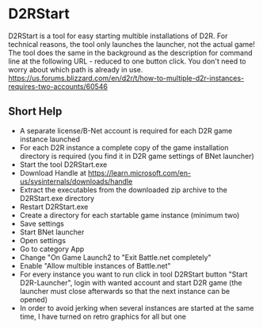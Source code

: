 # D2RStart
D2RStart is a tool for easy starting multible installations of D2R. For technical reasons, the tool only launches the launcher, not the actual game!
The tool does the same in the background as the description for command line at the following URL - reduced to one button click. You don't need to worry about which path is already in use.
https://us.forums.blizzard.com/en/d2r/t/how-to-multiple-d2r-instances-requires-two-accounts/60546

## Short Help
- A separate license/B-Net account is required for each D2R game instance launched
- For each D2R instance a complete copy of the game installation directory is required (you find it in D2R game settings of BNet launcher)
- Start the tool D2RStart.exe
- Download Handle at https://learn.microsoft.com/en-us/sysinternals/downloads/handle 
- Extract the executables from the downloaded zip archive to the D2RStart.exe directory
- Restart D2RStart.exe
- Create a directory for each startable game instance (minimum two)
- Save settings
- Start BNet launcher
- Open settings
- Go to category App
- Change "On Game Launch2 to "Exit Battle.net completely"
- Enable "Allow multible instances of Battle.net"
- For every instance you want to run click in tool D2RStart button "Start D2R-Launcher", login with wanted account and start D2R game (the launcher must close afterwards so that the next instance can be opened)
- In order to avoid jerking when several instances are started at the same time, I have turned on retro graphics for all but one